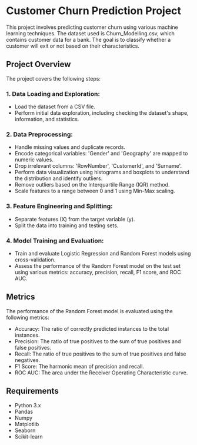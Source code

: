 # Customer Churn Prediction Project
This project involves predicting customer churn using various machine learning techniques. The dataset used is Churn_Modelling.csv, which contains customer data for a bank. The goal is to classify whether a customer will exit or not based on their characteristics.

## Project Overview
The project covers the following steps:

### 1. Data Loading and Exploration:
- Load the dataset from a CSV file.
- Perform initial data exploration, including checking the dataset's shape, information, and statistics.

### 2. Data Preprocessing:
- Handle missing values and duplicate records.
- Encode categorical variables: 'Gender' and 'Geography' are mapped to numeric values.
- Drop irrelevant columns: 'RowNumber', 'CustomerId', and 'Surname'.
- Perform data visualization using histograms and boxplots to understand the distribution and identify outliers.
- Remove outliers based on the Interquartile Range (IQR) method.
- Scale features to a range between 0 and 1 using Min-Max scaling.

### 3. Feature Engineering and Splitting:
- Separate features (X) from the target variable (y).
- Split the data into training and testing sets.

### 4. Model Training and Evaluation:
- Train and evaluate Logistic Regression and Random Forest models using cross-validation.
- Assess the performance of the Random Forest model on the test set using various metrics: accuracy, precision, recall, F1 score, and ROC AUC.

## Metrics
The performance of the Random Forest model is evaluated using the following metrics:
- Accuracy: The ratio of correctly predicted instances to the total instances.
- Precision: The ratio of true positives to the sum of true positives and false positives.
- Recall: The ratio of true positives to the sum of true positives and false negatives.
- F1 Score: The harmonic mean of precision and recall.
- ROC AUC: The area under the Receiver Operating Characteristic curve.

## Requirements
- Python 3.x
- Pandas
- Numpy
- Matplotlib
- Seaborn
- Scikit-learn
